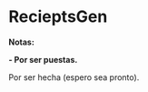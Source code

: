 # RecieptsGen

<!----Notas---->
**Notas:**

**- Por ser puestas.**
<!----Separador de las notas---->

<!----Separador---->
Por ser hecha (espero sea pronto).
<!----Separador---->
